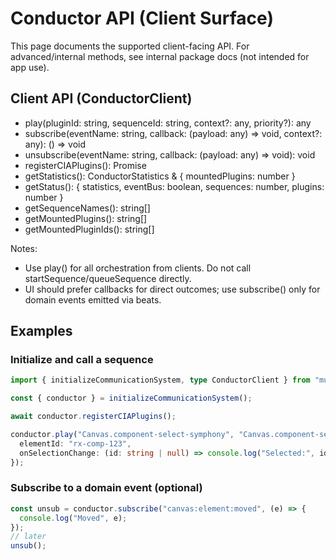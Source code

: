 # Conductor API (Client Surface)

This page documents the supported client-facing API. For advanced/internal methods, see internal package docs (not intended for app use).

## Client API (ConductorClient)

- play(pluginId: string, sequenceId: string, context?: any, priority?): any
- subscribe(eventName: string, callback: (payload: any) => void, context?: any): () => void
- unsubscribe(eventName: string, callback: (payload: any) => void): void
- registerCIAPlugins(): Promise<void>
- getStatistics(): ConductorStatistics & { mountedPlugins: number }
- getStatus(): { statistics, eventBus: boolean, sequences: number, plugins: number }
- getSequenceNames(): string[]
- getMountedPlugins(): string[]
- getMountedPluginIds(): string[]

Notes:
- Use play() for all orchestration from clients. Do not call startSequence/queueSequence directly.
- UI should prefer callbacks for direct outcomes; use subscribe() only for domain events emitted via beats.

## Examples

### Initialize and call a sequence
```ts
import { initializeCommunicationSystem, type ConductorClient } from "musical-conductor";

const { conductor } = initializeCommunicationSystem();

await conductor.registerCIAPlugins();

conductor.play("Canvas.component-select-symphony", "Canvas.component-select-symphony", {
  elementId: "rx-comp-123",
  onSelectionChange: (id: string | null) => console.log("Selected:", id),
});
```

### Subscribe to a domain event (optional)
```ts
const unsub = conductor.subscribe("canvas:element:moved", (e) => {
  console.log("Moved", e);
});
// later
unsub();
```

